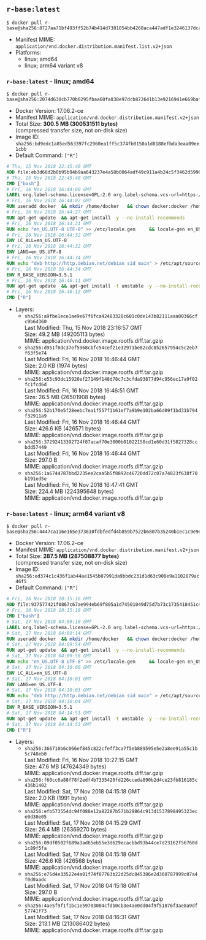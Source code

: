 ## `r-base:latest`

```console
$ docker pull r-base@sha256:8727aa71bf493ff52b74b414d7381854bb4268aca447adf1e3246137dca5fea1
```

-	Manifest MIME: `application/vnd.docker.distribution.manifest.list.v2+json`
-	Platforms:
	-	linux; amd64
	-	linux; arm64 variant v8

### `r-base:latest` - linux; amd64

```console
$ docker pull r-base@sha256:2074d630cb770b0295fbaa60fa838e97dcb872641b13e9216941e669baf6232f
```

-	Docker Version: 17.06.2-ce
-	Manifest MIME: `application/vnd.docker.distribution.manifest.v2+json`
-	Total Size: **300.5 MB (300531511 bytes)**  
	(compressed transfer size, not on-disk size)
-	Image ID: `sha256:bd9edc1a85ed563397fc2960ea1ff5c374fb0150a1d8188efbda3eaa09ee1cbb`
-	Default Command: `["R"]`

```dockerfile
# Thu, 15 Nov 2018 22:45:40 GMT
ADD file:eb3d68d2b0b95b94b9aa643237e4a58b0064adf49c911a4b24c5f3462d5996f1 in / 
# Thu, 15 Nov 2018 22:45:40 GMT
CMD ["bash"]
# Fri, 16 Nov 2018 16:44:00 GMT
LABEL org.label-schema.license=GPL-2.0 org.label-schema.vcs-url=https://github.com/rocker-org/r-base org.label-schema.vendor=Rocker Project maintainer=Dirk Eddelbuettel <edd@debian.org>
# Fri, 16 Nov 2018 16:44:02 GMT
RUN useradd docker 	&& mkdir /home/docker 	&& chown docker:docker /home/docker 	&& addgroup docker staff
# Fri, 16 Nov 2018 16:44:27 GMT
RUN apt-get update 	&& apt-get install -y --no-install-recommends 		ed 		less 		locales 		vim-tiny 		wget 		ca-certificates 		fonts-texgyre 	&& rm -rf /var/lib/apt/lists/*
# Fri, 16 Nov 2018 16:44:31 GMT
RUN echo "en_US.UTF-8 UTF-8" >> /etc/locale.gen 	&& locale-gen en_US.utf8 	&& /usr/sbin/update-locale LANG=en_US.UTF-8
# Fri, 16 Nov 2018 16:44:32 GMT
ENV LC_ALL=en_US.UTF-8
# Fri, 16 Nov 2018 16:44:32 GMT
ENV LANG=en_US.UTF-8
# Fri, 16 Nov 2018 16:44:34 GMT
RUN echo "deb http://http.debian.net/debian sid main" > /etc/apt/sources.list.d/debian-unstable.list         && echo 'APT::Default-Release "testing";' > /etc/apt/apt.conf.d/default
# Fri, 16 Nov 2018 16:44:34 GMT
ENV R_BASE_VERSION=3.5.1
# Fri, 16 Nov 2018 16:46:11 GMT
RUN apt-get update 	&& apt-get install -t unstable -y --no-install-recommends 		littler                 r-cran-littler                 r-cran-stringr 		r-base=${R_BASE_VERSION}-* 		r-base-dev=${R_BASE_VERSION}-* 		r-recommended=${R_BASE_VERSION}-*         && echo 'options(repos = c(CRAN = "https://cloud.r-project.org/"))' >> /etc/R/Rprofile.site         && echo 'source("/etc/R/Rprofile.site")' >> /etc/littler.r 	&& ln -s /usr/lib/R/site-library/littler/examples/install.r /usr/local/bin/install.r 	&& ln -s /usr/lib/R/site-library/littler/examples/install2.r /usr/local/bin/install2.r 	&& ln -s /usr/lib/R/site-library/littler/examples/installGithub.r /usr/local/bin/installGithub.r 	&& ln -s /usr/lib/R/site-library/littler/examples/testInstalled.r /usr/local/bin/testInstalled.r 	&& install.r docopt 	&& rm -rf /tmp/downloaded_packages/ /tmp/*.rds 	&& rm -rf /var/lib/apt/lists/*
# Fri, 16 Nov 2018 16:46:12 GMT
CMD ["R"]
```

-	Layers:
	-	`sha256:a9fbe1ece1ae9e67f6fca42483328c601c0de143b82111aaa00366cfc9b64360`  
		Last Modified: Thu, 15 Nov 2018 23:16:57 GMT  
		Size: 49.2 MB (49205113 bytes)  
		MIME: application/vnd.docker.image.rootfs.diff.tar.gzip
	-	`sha256:d951f0dc37ef5968cbfc54cef21e32971be82cdc852657954c5c2eb7f63f5e74`  
		Last Modified: Fri, 16 Nov 2018 16:46:44 GMT  
		Size: 2.0 KB (1974 bytes)  
		MIME: application/vnd.docker.image.rootfs.diff.tar.gzip
	-	`sha256:e55c93dc15920ef27149f148d78c7c3cfda93877d94c956ec17a9f02fc1fcd6d`  
		Last Modified: Fri, 16 Nov 2018 16:46:51 GMT  
		Size: 26.5 MB (26501908 bytes)  
		MIME: application/vnd.docker.image.rootfs.diff.tar.gzip
	-	`sha256:52b170e5f28eebc7ea1f557f1b61ef7a9b9e102ba66d09f1bd31b794f32911a9`  
		Last Modified: Fri, 16 Nov 2018 16:46:44 GMT  
		Size: 426.6 KB (426571 bytes)  
		MIME: application/vnd.docker.image.rootfs.diff.tar.gzip
	-	`sha256:37292413392724f87acaf70e3000b01022150cd1e60d31f5827328ccbdd57449`  
		Last Modified: Fri, 16 Nov 2018 16:46:44 GMT  
		Size: 297.0 B  
		MIME: application/vnd.docker.image.rootfs.diff.tar.gzip
	-	`sha256:1a6744787bbd2235ee2caa5b5f8892c46720dd72c07a74823f638f70b191ed5e`  
		Last Modified: Fri, 16 Nov 2018 16:47:41 GMT  
		Size: 224.4 MB (224395648 bytes)  
		MIME: application/vnd.docker.image.rootfs.diff.tar.gzip

### `r-base:latest` - linux; arm64 variant v8

```console
$ docker pull r-base@sha256:4447ca116e165e373610fdbfedfd4b859b7522b6807b35240b1ec1c9e9efbdbd
```

-	Docker Version: 17.06.2-ce
-	Manifest MIME: `application/vnd.docker.distribution.manifest.v2+json`
-	Total Size: **287.5 MB (287508877 bytes)**  
	(compressed transfer size, not on-disk size)
-	Image ID: `sha256:ed374c1c436f1ab44ae1545b07991da9bbdc231d1d63c900e9a1102879ac46f5`
-	Default Command: `["R"]`

```dockerfile
# Fri, 16 Nov 2018 10:15:16 GMT
ADD file:937577421f0867c67ae994eb69f805a1d74501049d75d7b73c1735418451c4e6 in / 
# Fri, 16 Nov 2018 10:15:18 GMT
CMD ["bash"]
# Sat, 17 Nov 2018 04:09:10 GMT
LABEL org.label-schema.license=GPL-2.0 org.label-schema.vcs-url=https://github.com/rocker-org/r-base org.label-schema.vendor=Rocker Project maintainer=Dirk Eddelbuettel <edd@debian.org>
# Sat, 17 Nov 2018 04:09:14 GMT
RUN useradd docker 	&& mkdir /home/docker 	&& chown docker:docker /home/docker 	&& addgroup docker staff
# Sat, 17 Nov 2018 04:09:54 GMT
RUN apt-get update 	&& apt-get install -y --no-install-recommends 		ed 		less 		locales 		vim-tiny 		wget 		ca-certificates 		fonts-texgyre 	&& rm -rf /var/lib/apt/lists/*
# Sat, 17 Nov 2018 04:09:58 GMT
RUN echo "en_US.UTF-8 UTF-8" >> /etc/locale.gen 	&& locale-gen en_US.utf8 	&& /usr/sbin/update-locale LANG=en_US.UTF-8
# Sat, 17 Nov 2018 04:10:00 GMT
ENV LC_ALL=en_US.UTF-8
# Sat, 17 Nov 2018 04:10:01 GMT
ENV LANG=en_US.UTF-8
# Sat, 17 Nov 2018 04:10:03 GMT
RUN echo "deb http://http.debian.net/debian sid main" > /etc/apt/sources.list.d/debian-unstable.list         && echo 'APT::Default-Release "testing";' > /etc/apt/apt.conf.d/default
# Sat, 17 Nov 2018 04:10:04 GMT
ENV R_BASE_VERSION=3.5.1
# Sat, 17 Nov 2018 04:14:51 GMT
RUN apt-get update 	&& apt-get install -t unstable -y --no-install-recommends 		littler                 r-cran-littler                 r-cran-stringr 		r-base=${R_BASE_VERSION}-* 		r-base-dev=${R_BASE_VERSION}-* 		r-recommended=${R_BASE_VERSION}-*         && echo 'options(repos = c(CRAN = "https://cloud.r-project.org/"))' >> /etc/R/Rprofile.site         && echo 'source("/etc/R/Rprofile.site")' >> /etc/littler.r 	&& ln -s /usr/lib/R/site-library/littler/examples/install.r /usr/local/bin/install.r 	&& ln -s /usr/lib/R/site-library/littler/examples/install2.r /usr/local/bin/install2.r 	&& ln -s /usr/lib/R/site-library/littler/examples/installGithub.r /usr/local/bin/installGithub.r 	&& ln -s /usr/lib/R/site-library/littler/examples/testInstalled.r /usr/local/bin/testInstalled.r 	&& install.r docopt 	&& rm -rf /tmp/downloaded_packages/ /tmp/*.rds 	&& rm -rf /var/lib/apt/lists/*
# Sat, 17 Nov 2018 04:14:53 GMT
CMD ["R"]
```

-	Layers:
	-	`sha256:366710b6c066ef845c822cfeff3ca7f5eb889595e5e2a8ee91a55c1b5c748eb0`  
		Last Modified: Fri, 16 Nov 2018 10:27:15 GMT  
		Size: 47.6 MB (47624349 bytes)  
		MIME: application/vnd.docker.image.rootfs.diff.tar.gzip
	-	`sha256:f60cc6a88f78f2edf4b7335420fd226cceda890b2d4ce23fb816185c436b1402`  
		Last Modified: Sat, 17 Nov 2018 04:15:18 GMT  
		Size: 2.0 KB (1991 bytes)  
		MIME: application/vnd.docker.image.rootfs.diff.tar.gzip
	-	`sha256:efb573554dc94f088e12a82287b571b29864c913d1537898495323ece0d30e05`  
		Last Modified: Sat, 17 Nov 2018 04:15:29 GMT  
		Size: 26.4 MB (26369270 bytes)  
		MIME: application/vnd.docker.image.rootfs.diff.tar.gzip
	-	`sha256:09df0502f689a3ad65eb55e3d629ecacbbd93b44ce7d23162f56760d1c89f5fa`  
		Last Modified: Sat, 17 Nov 2018 04:15:18 GMT  
		Size: 426.6 KB (426568 bytes)  
		MIME: application/vnd.docker.image.rootfs.diff.tar.gzip
	-	`sha256:e75d4e33522e4a01f74f87763b22d25dc845386e2d360787999c07a4f0d0aadc`  
		Last Modified: Sat, 17 Nov 2018 04:15:18 GMT  
		Size: 297.0 B  
		MIME: application/vnd.docker.image.rootfs.diff.tar.gzip
	-	`sha256:4ae5f9f1f1bc1e59703004cfdb0cb3e4ae0dd04f9f51876f3ae8a9df57741f73`  
		Last Modified: Sat, 17 Nov 2018 04:16:31 GMT  
		Size: 213.1 MB (213086402 bytes)  
		MIME: application/vnd.docker.image.rootfs.diff.tar.gzip

